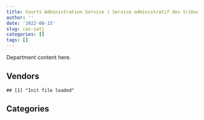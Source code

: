 ```yaml
---
title: Courts Administration Service | Service administratif des tribunaux judiciaires
author: ''
date: '2022-08-15'
slug: cas-satj
categories: []
tags: []
---
```


<script src="/rmarkdown-libs/htmlwidgets/htmlwidgets.js"></script>
<link href="/rmarkdown-libs/datatables-css/datatables-crosstalk.css" rel="stylesheet" />
<script src="/rmarkdown-libs/datatables-binding/datatables.js"></script>
<script src="/rmarkdown-libs/jquery/jquery-3.6.0.min.js"></script>
<link href="/rmarkdown-libs/dt-core-bootstrap/css/dataTables.bootstrap.min.css" rel="stylesheet" />
<link href="/rmarkdown-libs/dt-core-bootstrap/css/dataTables.bootstrap.extra.css" rel="stylesheet" />
<script src="/rmarkdown-libs/dt-core-bootstrap/js/jquery.dataTables.min.js"></script>
<script src="/rmarkdown-libs/dt-core-bootstrap/js/dataTables.bootstrap.min.js"></script>
<link href="/rmarkdown-libs/crosstalk/css/crosstalk.min.css" rel="stylesheet" />
<script src="/rmarkdown-libs/crosstalk/js/crosstalk.min.js"></script>
<script src="/rmarkdown-libs/htmlwidgets/htmlwidgets.js"></script>
<link href="/rmarkdown-libs/datatables-css/datatables-crosstalk.css" rel="stylesheet" />
<script src="/rmarkdown-libs/datatables-binding/datatables.js"></script>
<script src="/rmarkdown-libs/jquery/jquery-3.6.0.min.js"></script>
<link href="/rmarkdown-libs/dt-core-bootstrap/css/dataTables.bootstrap.min.css" rel="stylesheet" />
<link href="/rmarkdown-libs/dt-core-bootstrap/css/dataTables.bootstrap.extra.css" rel="stylesheet" />
<script src="/rmarkdown-libs/dt-core-bootstrap/js/jquery.dataTables.min.js"></script>
<script src="/rmarkdown-libs/dt-core-bootstrap/js/dataTables.bootstrap.min.js"></script>
<link href="/rmarkdown-libs/crosstalk/css/crosstalk.min.css" rel="stylesheet" />
<script src="/rmarkdown-libs/crosstalk/js/crosstalk.min.js"></script>

Department content here.

## Vendors

    ## [1] "Init file loaded"

<div id="htmlwidget-1" style="width:100%;height:auto;" class="datatables html-widget"></div>
<script type="application/json" data-for="htmlwidget-1">{"x":{"style":"bootstrap","filter":"none","vertical":false,"data":[["<a href=\"/vendors/adga_group/\">ADGA GROUP<\/a>","<a href=\"/vendors/adrm_technology_consulting/\">ADRM TECHNOLOGY CONSULTING<\/a>","<a href=\"/vendors/advanced_business_interiors/\">ADVANCED BUSINESS INTERIORS<\/a>","<a href=\"/vendors/advanced_chippewa_technologies/\">ADVANCED CHIPPEWA TECHNOLOGIES<\/a>","<a href=\"/vendors/altis_human_resources/\">ALTIS HUMAN RESOURCES<\/a>","<a href=\"/vendors/aon_reed_stenhouse/\">AON REED STENHOUSE<\/a>","<a href=\"/vendors/asokan_business_interiors/\">ASOKAN BUSINESS INTERIORS<\/a>","<a href=\"/vendors/avi_spl_canada/\">AVI SPL CANADA<\/a>","<a href=\"/vendors/bell_canada/\">BELL CANADA<\/a>","<a href=\"/vendors/blackberry/\">BLACKBERRY<\/a>","<a href=\"/vendors/calian/\">CALIAN<\/a>","<a href=\"/vendors/canada_post/\">CANADA POST<\/a>","<a href=\"/vendors/canadian_corps_of_commissionaires/\">CANADIAN CORPS OF COMMISSIONAIRES<\/a>","<a href=\"/vendors/cbci_telecom/\">CBCI TELECOM<\/a>","<a href=\"/vendors/cdw_canada/\">CDW CANADA<\/a>","<a href=\"/vendors/cistel_technology/\">CISTEL TECHNOLOGY<\/a>","<a href=\"/vendors/combat_networks/\">COMBAT NETWORKS<\/a>","<a href=\"/vendors/compucom_canada/\">COMPUCOM CANADA<\/a>","<a href=\"/vendors/conexsys/\">CONEXSYS<\/a>","<a href=\"/vendors/conoscenti_technologies/\">CONOSCENTI TECHNOLOGIES<\/a>","<a href=\"/vendors/dell_computer/\">DELL COMPUTER<\/a>","<a href=\"/vendors/deloitte_and_touche/\">DELOITTE AND TOUCHE<\/a>","<a href=\"/vendors/donna_cona/\">DONNA CONA<\/a>","<a href=\"/vendors/eclipsys_solutions/\">ECLIPSYS SOLUTIONS<\/a>","<a href=\"/vendors/entrust/\">ENTRUST<\/a>","<a href=\"/vendors/excel_human_resources/\">EXCEL HUMAN RESOURCES<\/a>","<a href=\"/vendors/fast_track_staffing/\">FAST TRACK STAFFING<\/a>","<a href=\"/vendors/fca_canada/\">FCA CANADA<\/a>","<a href=\"/vendors/fmc_professionals/\">FMC PROFESSIONALS<\/a>","<a href=\"/vendors/freebalance/\">FREEBALANCE<\/a>","<a href=\"/vendors/gc_strategies/\">GC STRATEGIES<\/a>","<a href=\"/vendors/genesis_integration/\">GENESIS INTEGRATION<\/a>","<a href=\"/vendors/global_knowledge/\">GLOBAL KNOWLEDGE<\/a>","<a href=\"/vendors/global_total_office/\">GLOBAL TOTAL OFFICE<\/a>","<a href=\"/vendors/global_upholstery/\">GLOBAL UPHOLSTERY<\/a>","<a href=\"/vendors/grand_toy/\">GRAND TOY<\/a>","<a href=\"/vendors/graybridge_international_consulting/\">GRAYBRIDGE INTERNATIONAL CONSULTING<\/a>","<a href=\"/vendors/hypertec/\">HYPERTEC<\/a>","<a href=\"/vendors/ibm_canada/\">IBM CANADA<\/a>","<a href=\"/vendors/info_tech_research_group/\">INFO TECH RESEARCH GROUP<\/a>","<a href=\"/vendors/international_reporting/\">INTERNATIONAL REPORTING<\/a>","<a href=\"/vendors/iron_mountain/\">IRON MOUNTAIN<\/a>","<a href=\"/vendors/itex/\">ITEX<\/a>","<a href=\"/vendors/language_research_development_group/\">LANGUAGE RESEARCH DEVELOPMENT GROUP<\/a>","<a href=\"/vendors/lannick_contract_solutions/\">LANNICK CONTRACT SOLUTIONS<\/a>","<a href=\"/vendors/leo_pisces_services_group/\">LEO PISCES SERVICES GROUP<\/a>","<a href=\"/vendors/les_traductions_tessier/\">LES TRADUCTIONS TESSIER<\/a>","<a href=\"/vendors/lexisnexis_canada/\">LEXISNEXIS CANADA<\/a>","<a href=\"/vendors/lionbridge/\">LIONBRIDGE<\/a>","<a href=\"/vendors/maplesoft_consulting/\">MAPLESOFT CONSULTING<\/a>","<a href=\"/vendors/maverin/\">MAVERIN<\/a>","<a href=\"/vendors/maxsys_staffing_and_consulting/\">MAXSYS STAFFING AND CONSULTING<\/a>","<a href=\"/vendors/microsoft_canada/\">MICROSOFT CANADA<\/a>","<a href=\"/vendors/mishkumi_technologies/\">MISHKUMI TECHNOLOGIES<\/a>","<a href=\"/vendors/nattiq/\">NATTIQ<\/a>","<a href=\"/vendors/nav_canada/\">NAV CANADA<\/a>","<a href=\"/vendors/nimble_information_strategies/\">NIMBLE INFORMATION STRATEGIES<\/a>","<a href=\"/vendors/nisha_techonologies/\">NISHA TECHONOLOGIES<\/a>","<a href=\"/vendors/nitam_solutions/\">NITAM SOLUTIONS<\/a>","<a href=\"/vendors/oracle_canada/\">ORACLE CANADA<\/a>","<a href=\"/vendors/pattison_sign_group/\">PATTISON SIGN GROUP<\/a>","<a href=\"/vendors/portage_personnel/\">PORTAGE PERSONNEL<\/a>","<a href=\"/vendors/procom_consultants/\">PROCOM CONSULTANTS<\/a>","<a href=\"/vendors/prologic_systems/\">PROLOGIC SYSTEMS<\/a>","<a href=\"/vendors/purelogic/\">PURELOGIC<\/a>","<a href=\"/vendors/purespirit_solutions/\">PURESPIRIT SOLUTIONS<\/a>","<a href=\"/vendors/qmr/\">QMR<\/a>","<a href=\"/vendors/queen_s_university/\">QUEEN S UNIVERSITY<\/a>","<a href=\"/vendors/quintet_consulting/\">QUINTET CONSULTING<\/a>","<a href=\"/vendors/raymond_chabot_grant_thornton/\">RAYMOND CHABOT GRANT THORNTON<\/a>","<a href=\"/vendors/softchoice/\">SOFTCHOICE<\/a>","<a href=\"/vendors/softsim_technologies/\">SOFTSIM TECHNOLOGIES<\/a>","<a href=\"/vendors/tag_hr/\">TAG HR<\/a>","<a href=\"/vendors/teknion/\">TEKNION<\/a>","<a href=\"/vendors/telus_canada/\">TELUS CANADA<\/a>","<a href=\"/vendors/tes_contract_services/\">TES CONTRACT SERVICES<\/a>","<a href=\"/vendors/the_masha_krupp_translation_group/\">THE MASHA KRUPP TRANSLATION GROUP<\/a>","<a href=\"/vendors/the_right_door_consulting/\">THE RIGHT DOOR CONSULTING<\/a>","<a href=\"/vendors/thomas_schmidt/\">THOMAS SCHMIDT<\/a>","<a href=\"/vendors/thomson_reuters/\">THOMSON REUTERS<\/a>","<a href=\"/vendors/toshiba_canada/\">TOSHIBA CANADA<\/a>","<a href=\"/vendors/totem_offisource/\">TOTEM OFFISOURCE<\/a>","<a href=\"/vendors/turtle_island_staffing/\">TURTLE ISLAND STAFFING<\/a>","<a href=\"/vendors/valcom_consulting/\">VALCOM CONSULTING<\/a>","<a href=\"/vendors/visiontec/\">VISIONTEC<\/a>","<a href=\"/vendors/vmware/\">VMWARE<\/a>","<a href=\"/vendors/wajax/\">WAJAX<\/a>","<a href=\"/vendors/wolters_kluwer/\">WOLTERS KLUWER<\/a>","<a href=\"/vendors/york_university/\">YORK UNIVERSITY<\/a>","<a href=\"/vendors/zycom/\">ZYCOM<\/a>"],[null,null,null,"$  364,764.94",null,"$   18,876.65",null,"$  645,484.54",null,"$   24,998.00",null,null,"$3,737,718.35",null,"$   14,280.82",null,null,"$  288,271.03","$   49,797.09","$   86,775.61",null,"$   18,346.77","$  374,195.20",null,"$   24,392.60","$   80,840.56",null,"$  145,045.68",null,"$   83,535.25","$      271.20","$   29,832.00",null,null,null,null,null,"$  277,573.20","$   10,840.67",null,"$  383,513.61",null,"$  129,171.81","$   47,611.29",null,null,"$  400,000.00","$   41,615.64","$  800,000.00",null,null,"$   30,202.16",null,"$   13,658.46","$   78,591.50",null,null,"$   75,758.00",null,"$  163,183.13",null,null,null,"$   94,583.00","$  184,225.38","$  204,574.00","$  101,976.51","$    1,665.44",null,null,"$  163,894.84",null,null,null,"$1,828,543.13",null,"$1,200,000.00",null,null,"$   70,763.30",null,null,"$   81,386.78",null,"$  182,371.94","$  185,050.21","$   91,394.85","$   49,452.19",null,"$   23,967.30"],[null,null,"$  106,597.22",null,"$   11,802.18",null,"$   72,634.09","$  842,779.69",null,"$   17,558.00","$      296.31",null,"$4,299,022.63","$  281,507.80","$   11,119.20",null,null,"$   48,924.48","$  143,466.37","$   86,775.61",null,"$    2,632.30","$  162,118.39","$  226,888.09",null,"$   85,667.74","$   27,063.50",null,null,"$   84,368.56","$   24,747.00",null,null,null,"$   12,951.50","$   20,154.08","$   25,000.00","$   11,460.00","$   20,318.52","$   17,597.04","$  383,513.61","$   25,000.00","$  193,479.33","$   82,145.29",null,"$  105,348.60","$  330,047.17",null,"$  400,000.00",null,"$   34,861.35","$   30,202.16","$   28,704.66",null,"$  154,972.51",null,null,"$   51,922.45",null,"$  204,109.16",null,null,null,null,"$   24,618.35","$   11,132.88","$   30,055.81","$    9,352.06","$   43,038.00","$   24,789.38","$  149,275.99",null,null,"$  258,317.68","$   78,183.62",null,null,null,null,"$   52,342.04","$   11,163.10","$  102,452.05","$   81,386.78",null,"$  201,658.78","$  258,910.34",null,null,"$   55,370.00",null],["$  123,170.00","$   76,020.75",null,null,"$  116,068.26",null,"$  300,504.52","$  432,990.49","$   34,477.69","$   93,564.00","$  427,382.11","$   96,050.00","$4,209,206.97","$  426,184.49","$   21,144.56","$   24,860.00","$    3,130.21",null,"$   88,620.41","$   11,017.50","$    7,591.37","$  192,684.27","$  430,494.94","$   76,756.33","$      498.50","$1,063,221.89","$   34,323.75",null,"$   37,267.90","$  120,220.60","$   72,274.80",null,"$   33,614.11","$   39,680.60",null,null,null,null,"$  107,665.82","$   26,698.96","$  359,154.18",null,"$   27,929.29","$   59,902.47","$   23,068.70","$  521,048.50",null,"$   46,139.91","$1,200,000.00",null,"$  192,474.21",null,null,null,"$  181,128.80","$   46,372.68",null,"$  882,504.30","$   29,505.31","$  159,314.26","$   11,300.00","$   39,910.13",null,null,"$   90,349.19","$   49,533.20","$  158,798.74",null,null,"$   30,510.00","$  244,964.27","$   23,674.66","$   32,701.03","$  193,346.16","$  164,395.73","$  190,307.86",null,"$  129,968.83",null,"$   83,649.50","$   18,605.17","$   45,020.30",null,"$   62,223.20","$  191,497.88",null,"$   97,250.17","$   15,973.68",null,null],[null,"$  117,887.25","$   22,164.99","$   34,401.65",null,"$   26,695.84","$  173,861.95","$  207,902.41","$  609,830.64","$   11,203.54","$  261,540.69","$   90,000.00","$5,679,038.57",null,"$    3,794.54",null,"$   34,621.96","$   15,572.84","$   64,165.05","$   12,430.00","$  132,239.35","$  192,157.81","$   32,037.72",null,"$   25,494.55","$  796,483.88",null,null,"$   62,398.10",null,"$   24,747.00",null,"$      242.36",null,null,null,null,"$   41,397.00","$   86,179.62",null,"$  228,794.96",null,"$  117,646.21","$   46,801.18",null,"$  169,100.31",null,"$   46,013.85","$1,200,000.00","$   79,900.04","$   42,870.04",null,"$   43,528.19",null,"$   77,856.45","$   23,566.44","$   53,704.82","$  488,219.62",null,"$       66.32",null,null,"$    2,294.67",null,"$   31,655.42","$  170,257.07","$  268,105.35",null,null,"$    9,048.31","$   77,506.90",null,null,"$   49,178.59","$   27,108.63","$  176,945.53",null,"$  315,147.58","$  117,781.31","$   31,276.36",null,"$   31,833.68",null,null,"$  169,950.98",null,null,"$   53,099.47",null,null]],"container":"<table class=\"table table-striped table-hover row-border order-column display\">\n  <thead>\n    <tr>\n      <th>Vendor<\/th>\n      <th>2017-2018<\/th>\n      <th>2018-2019<\/th>\n      <th>2019-2020<\/th>\n      <th>2020-2021<\/th>\n    <\/tr>\n  <\/thead>\n<\/table>","options":{"order":[[4,"desc"]],"pageLength":10,"autoWidth":true,"columnDefs":[],"orderClasses":false}},"evals":[],"jsHooks":[]}</script>

## Categories

<div id="htmlwidget-2" style="width:100%;height:auto;" class="datatables html-widget"></div>
<script type="application/json" data-for="htmlwidget-2">{"x":{"style":"bootstrap","filter":"none","vertical":false,"data":[["<a href=\"/categories/1_facilities_and_construction/\">1_facilities_and_construction<\/a>","<a href=\"/categories/10_office_management/\">10_office_management<\/a>","<a href=\"/categories/2_professional_services/\">2_professional_services<\/a>","<a href=\"/categories/3_information_technology/\">3_information_technology<\/a>","<a href=\"/categories/4_medical/\">4_medical<\/a>","<a href=\"/categories/5_transportation_and_logistics/\">5_transportation_and_logistics<\/a>","<a href=\"/categories/6_industrial_products_and_services/\">6_industrial_products_and_services<\/a>","<a href=\"/categories/8_security_and_protection/\">8_security_and_protection<\/a>","<a href=\"/categories/9_human_capital/\">9_human_capital<\/a>"],["$  236,905.10","$  746,222.27","$4,677,154.25","$7,165,200.24","$  144,373.88","$  443,226.69","$  542,605.24","$3,737,718.35","$  501,442.06"],["$  310,439.20","$  912,007.28","$2,855,600.35","$4,381,457.87","$  103,825.49","$  346,978.22","$  184,654.26","$4,400,260.69","$  297,463.05"],["$   76,909.94","$1,451,939.51","$3,895,882.36","$8,106,417.78","$   33,787.00","$  164,438.52","$  252,794.94","$4,216,541.22","$  404,947.45"],["$   93,207.15","$1,307,544.49","$4,240,226.95","$6,876,715.24","$   14,351.00","$  478,897.01","$1,551,322.18","$5,678,743.48","$  362,884.53"]],"container":"<table class=\"table table-striped table-hover row-border order-column display\">\n  <thead>\n    <tr>\n      <th>Category<\/th>\n      <th>2017-2018<\/th>\n      <th>2018-2019<\/th>\n      <th>2019-2020<\/th>\n      <th>2020-2021<\/th>\n    <\/tr>\n  <\/thead>\n<\/table>","options":{"order":[[4,"desc"]],"pageLength":20,"autoWidth":true,"columnDefs":[],"orderClasses":false,"lengthMenu":[10,20,25,50,100]}},"evals":[],"jsHooks":[]}</script>

